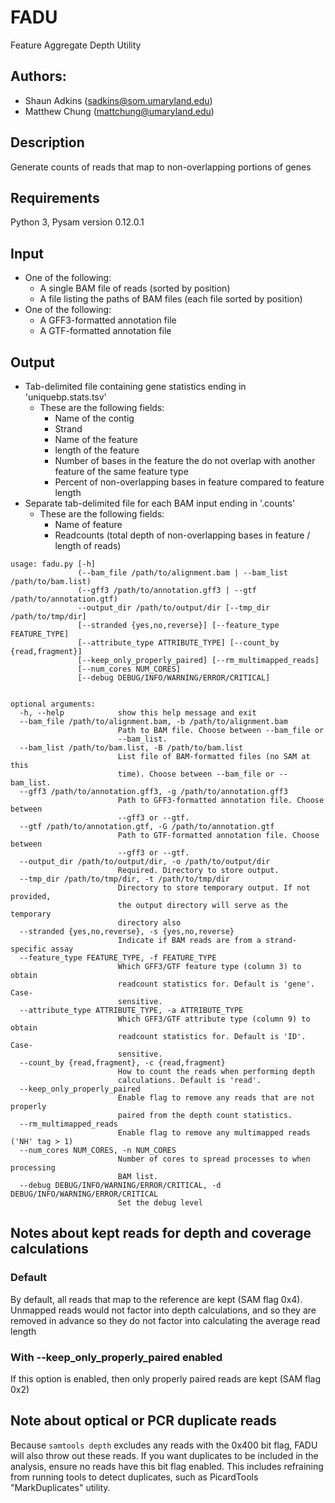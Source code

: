 # FADU
Feature Aggregate Depth Utility

## Authors:
* Shaun Adkins (sadkins@som.umaryland.edu)
* Matthew Chung (mattchung@umaryland.edu)

## Description
Generate counts of reads that map to non-overlapping portions of genes

## Requirements
Python 3, Pysam version 0.12.0.1

## Input
* One of the following:
  * A single BAM file of reads (sorted by position)
  * A file listing the paths of BAM files (each file sorted by position)
* One of the following:
  * A GFF3-formatted annotation file
  * A GTF-formatted annotation file

## Output
* Tab-delimited file containing gene statistics ending in 'uniquebp.stats.tsv'
  * These are the following fields:
    * Name of the contig
    * Strand
    * Name of the feature
    * length of the feature
    * Number of bases in the feature the do not overlap with another feature of the same feature type
    * Percent of non-overlapping bases in feature compared to feature length
* Separate tab-delimited file for each BAM input ending in '.counts'
  * These are the following fields:
    * Name of feature
    * Readcounts (total depth of non-overlapping bases in feature / length of reads)

```
usage: fadu.py [-h]
               (--bam_file /path/to/alignment.bam | --bam_list /path/to/bam.list)
               (--gff3 /path/to/annotation.gff3 | --gtf /path/to/annotation.gtf)
               --output_dir /path/to/output/dir [--tmp_dir /path/to/tmp/dir]
               [--stranded {yes,no,reverse}] [--feature_type FEATURE_TYPE]
               [--attribute_type ATTRIBUTE_TYPE] [--count_by {read,fragment}]
               [--keep_only_properly_paired] [--rm_multimapped_reads]
               [--num_cores NUM_CORES]
               [--debug DEBUG/INFO/WARNING/ERROR/CRITICAL]


optional arguments:
  -h, --help            show this help message and exit
  --bam_file /path/to/alignment.bam, -b /path/to/alignment.bam
                        Path to BAM file. Choose between --bam_file or
                        --bam_list.
  --bam_list /path/to/bam.list, -B /path/to/bam.list
                        List file of BAM-formatted files (no SAM at this
                        time). Choose between --bam_file or --bam_list.
  --gff3 /path/to/annotation.gff3, -g /path/to/annotation.gff3
                        Path to GFF3-formatted annotation file. Choose between
                        --gff3 or --gtf.
  --gtf /path/to/annotation.gtf, -G /path/to/annotation.gtf
                        Path to GTF-formatted annotation file. Choose between
                        --gff3 or --gtf.
  --output_dir /path/to/output/dir, -o /path/to/output/dir
                        Required. Directory to store output.
  --tmp_dir /path/to/tmp/dir, -t /path/to/tmp/dir
                        Directory to store temporary output. If not provided,
                        the output directory will serve as the temporary
                        directory also
  --stranded {yes,no,reverse}, -s {yes,no,reverse}
                        Indicate if BAM reads are from a strand-specific assay
  --feature_type FEATURE_TYPE, -f FEATURE_TYPE
                        Which GFF3/GTF feature type (column 3) to obtain
                        readcount statistics for. Default is 'gene'. Case-
                        sensitive.
  --attribute_type ATTRIBUTE_TYPE, -a ATTRIBUTE_TYPE
                        Which GFF3/GTF attribute type (column 9) to obtain
                        readcount statistics for. Default is 'ID'. Case-
                        sensitive.
  --count_by {read,fragment}, -c {read,fragment}
                        How to count the reads when performing depth
                        calculations. Default is 'read'.
  --keep_only_properly_paired
                        Enable flag to remove any reads that are not properly
                        paired from the depth count statistics.
  --rm_multimapped_reads
                        Enable flag to remove any multimapped reads ('NH' tag > 1)
  --num_cores NUM_CORES, -n NUM_CORES
                        Number of cores to spread processes to when processing
                        BAM list.
  --debug DEBUG/INFO/WARNING/ERROR/CRITICAL, -d DEBUG/INFO/WARNING/ERROR/CRITICAL
                        Set the debug level
```

## Notes about kept reads for depth and coverage calculations
### Default
By default, all reads that map to the reference are kept (SAM flag 0x4).  Unmapped reads would not factor into depth calculations, and so they are removed in advance so they do not factor into calculating the average read length
### With --keep_only_properly_paired enabled
If this option is enabled, then only properly paired reads are kept (SAM flag 0x2)

## Note about optical or PCR duplicate reads
Because `samtools depth` excludes any reads with the 0x400 bit flag, FADU will also throw out these reads.  If you want duplicates to be included in the analysis, ensure no reads have this bit flag enabled.  This includes refraining from running tools to detect duplicates, such as PicardTools "MarkDuplicates" utility.
